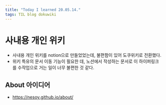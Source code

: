 ```yaml
---
title: "Today I learned 20.05.14."
tags: TIL blog dokuwiki
---
```






# 사내용 개인 위키

- 사내용 개인 위키를 notion으로 만들었었는데, 불편함이 있어 도쿠위키로 전환했다.
- 위키 특유의 문서 이동 기능이 필요한 데, 노션에서 작성하는 문서로 이 하이퍼링크를 수작업으로 거는 일이 너무 불편한 것 같다.



## About 아이디어

- https://nesoy.github.io/about/